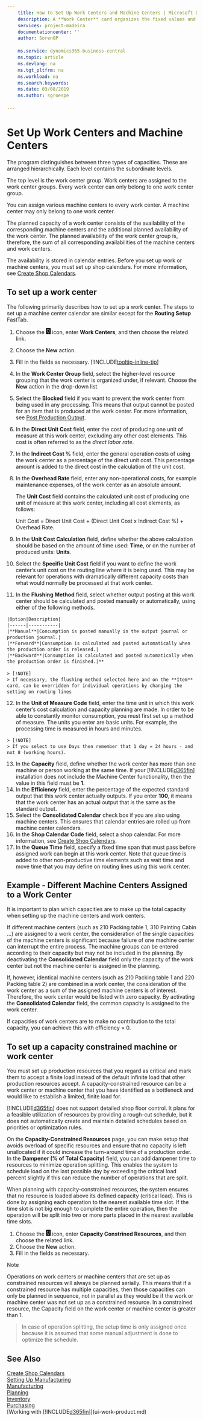 ```yaml
---
    title: How to Set Up Work Centers and Machine Centers | Microsoft Docs
    description: A **Work Center** card organizes the fixed values and requirements of the production resource, and thus governs the output of production performed in that work center.
    services: project-madeira
    documentationcenter: ''
    author: SorenGP

    ms.service: dynamics365-business-central
    ms.topic: article
    ms.devlang: na
    ms.tgt_pltfrm: na
    ms.workload: na
    ms.search.keywords:
    ms.date: 03/08/2019
    ms.author: sgroespe

---
```

# Set Up Work Centers and Machine Centers
The program distinguishes between three types of capacities. These are arranged hierarchically. Each level contains the subordinate levels.  

The top level is the work center group. Work centers are assigned to the work center groups. Every work center can only belong to one work center group.

You can assign various machine centers to every work center. A machine center may only belong to one work center.  

The planned capacity of a work center consists of the availability of the corresponding machine centers and the additional planned availability of the work center. The planned availability of the work center group is, therefore, the sum of all corresponding availabilities of the machine centers and work centers.  

The availability is stored in calendar entries. Before you set up work or machine centers, you must set up shop calendars. For more information, see [Create Shop Calendars](production-how-to-create-work-center-calendars.md).  

## To set up a work center
The following primarily describes how to set up a work center. The steps to set up a machine center calendar are similar except for the **Routing Setup** FastTab.  

1.  Choose the ![Lightbulb that opens the Tell Me feature](media/ui-search/search_small.png "Tell me what you want to do") icon, enter **Work Centers**, and then choose the related link.  
2.  Choose the **New** action.  
3. Fill in the fields as necessary. [!INCLUDE[tooltip-inline-tip](includes/tooltip-inline-tip_md.md)]
4.  In the **Work Center Group** field, select the higher-level resource grouping that the work center is organized under, if relevant. Choose the **New** action in the drop-down list.  
5.  Select the **Blocked** field if you want to prevent the work center from being used in any processing. This means that output cannot be posted for an item that is produced at the work center. For more information, see [Post Production Output](production-how-to-post-output-quantity.md).
6.  In the **Direct Unit Cost** field, enter the cost of producing one unit of measure at this work center, excluding any other cost elements. This cost is often referred to as the *direct labor rate*.  
7.  In the **Indirect Cost %** field, enter the general operation costs of using the work center as a percentage of the direct unit cost. This percentage amount is added to the direct cost in the calculation of the unit cost.  
8.  In the **Overhead Rate** field, enter any non-operational costs, for example maintenance expenses, of the work center as an absolute amount.  

    The **Unit Cost** field contains the calculated unit cost of producing one unit of measure at this work center, including all cost elements, as follows:  

    Unit Cost = Direct Unit Cost + (Direct Unit Cost x Indirect Cost %) + Overhead Rate.  

9.  In the **Unit Cost Calculation** field, define whether the above calculation should be based on the amount of time used:  **Time**, or on the number of produced units:  **Units**.  
10.  Select the **Specific Unit Cost** field if you want to define the work center’s unit cost on the routing line where it is being used. This may be relevant for operations with dramatically different capacity costs than what would normally be processed at that work center.  
11.  In the **Flushing Method** field, select whether output posting at this work center should be calculated and posted manually or automatically, using either of the following methods.

    |Option|Description|
    |------|-----------|
    |**Manual**|Concumption is posted manually in the output journal or production journal.|
    |**Forward**|Consumption is calculated and posted automatically when the production order is released.|
    |**Backward**|Consumption is calculated and posted automatically when the production order is finished.|**

    > [!NOTE]
    > If necessary, the flushing method selected here and on the **Item** card, can be overridden for individual operations by changing the setting on routing lines

12.  In the **Unit of Measure Code** field, enter the time unit in which this work center’s cost calculation and capacity planning are made.
    In order to be able to constantly monitor consumption, you must first set up a method of measure. The units you enter are basic units. For example, the processing time is measured in hours and minutes.

    > [!NOTE]  
    > If you select to use Days then remember that 1 day = 24 hours - and not 8 (working hours).

13.  In the **Capacity** field, define whether the work center has more than one machine or person working at the same time. If your [!INCLUDE[d365fin](includes/d365fin_md.md)] installation does not include the Machine Center functionality, then the value in this field must be **1**.  
14.  In the **Efficiency** field, enter the percentage of the expected standard output that this work center actually outputs. If you enter **100**, it means that the work center has an actual output that is the same as the standard output.  
15. Select the **Consolidated Calendar** check box if you are also using machine centers. This ensures that calendar entries are rolled up from machine center calendars.  
16.  In the **Shop Calendar Code** field, select a shop calendar. For more information, see [Create Shop Calendars](production-how-to-create-work-center-calendars.md).  
17.  In the **Queue Time** field, specify a fixed time span that must pass before assigned work can begin at this work center. Note that queue time is added to other non-productive time elements such as wait time and move time that you may define on routing lines using this work center.  

## Example - Different Machine Centers Assigned to a Work Center
It is important to plan which capacities are to make up the total capacity when setting up the machine centers and work centers.

If different machine centers (such as 210 Packing table 1, 310 Painting Cabin ...) are assigned to a work center, the consideration of the single capacities of the machine centers is significant because failure of one machine center can interrupt the entire process. The machine groups can be entered according to their capacity but may not be included in the planning. By deactivating the **Consolidated Calendar** field only the capacity of the work center but not the machine center is assigned in the planning.

If, however, identical machine centers (such as 210 Packing table 1 and 220 Packing table 2) are combined in a work center, the consideration of the work center as a sum of the assigned machine centers is of interest. Therefore, the work center would be listed with zero capacity. By activating the **Consolidated Calendar** field, the common capacity is assigned to the work center.

If capacities of work centers are to make no contribution to the total capacity, you can achieve this with efficiency = 0.

## To set up a capacity constrained machine or work center
You must set up production resources that you regard as critical and mark them to accept a finite load instead of the default infinite load that other production resources accept. A capacity-constrained resource can be a work center or machine center that you have identified as a bottleneck and would like to establish a limited, finite load for.

[!INCLUDE[d365fin](includes/d365fin_md.md)] does not support detailed shop floor control. It plans for a feasible utilization of resources by providing a rough-cut schedule, but it does not automatically create and maintain detailed schedules based on priorities or optimization rules.

On the **Capacity-Constrained Resources** page, you can make setup that avoids overload of specific resources and ensure that no capacity is left unallocated if it could increase the turn-around time of a production order. In the **Dampener (% of Total Capacity)** field, you can add dampener time to resources to minimize operation splitting. This enables the system to schedule load on the last possible day by exceeding the critical load percent slightly if this can reduce the number of operations that are split.

When planning with capacity-constrained resources, the system ensures that no resource is loaded above its defined capacity (critical load). This is done by assigning each operation to the nearest available time slot. If the time slot is not big enough to complete the entire operation, then the operation will be split into two or more parts placed in the nearest available time slots.

1. Choose the ![Lightbulb that opens the Tell Me feature](media/ui-search/search_small.png "Tell me what you want to do") icon, enter **Capacity Constrined Resources**, and then choose the related link.
2. Choose the **New** action.
3. Fill in the fields as necessary.

> [!NOTE]
> Operations on work centers or machine centers that are set up as constrained resources will always be planned serially. This means that if a constrained resource has multiple capacities, then those capacities can only be planned in sequence, not in parallel as they would be if the work or machine center was not set up as a constrained resource. In a constrained resource, the Capacity field on the work center or machine center is greater than 1.

> In case of operation splitting, the setup time is only assigned once because it is assumed that some manual adjustment is done to optimize the schedule.

## See Also  
[Create Shop Calendars](production-how-to-create-work-center-calendars.md)  
[Setting Up Manufacturing](production-configure-production-processes.md)  
[Manufacturing](production-manage-manufacturing.md)    
[Planning](production-planning.md)   
[Inventory](inventory-manage-inventory.md)  
[Purchasing](purchasing-manage-purchasing.md)  
[Working with [!INCLUDE[d365fin](includes/d365fin_md.md)]](ui-work-product.md)
